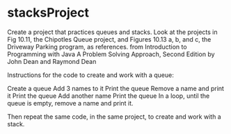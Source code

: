 # stacksProject
Create a project that practices queues and stacks. Look at the projects in Fig 10.11, the Chipotles Queue project, and Figures 10.13 a, b, and c, the Driveway Parking program, as references. from Introduction to Programming with Java A Problem Solving Approach, Second Edition by John Dean and Raymond Dean

Instructions for the code to create and work with a queue:  

Create a queue 
Add 3 names to it 
Print the queue 
Remove a name and print it 
Print the queue Add another name 
Print the queue In a loop, until the queue is empty, remove a name and print it. 

Then repeat the same code, in the same project, to create and work with a stack.
